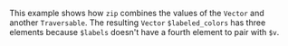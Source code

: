 This example shows how `zip` combines the values of the `Vector` and another `Traversable`. The resulting `Vector` `$labeled_colors` has three elements because `$labels` doesn't have a fourth element to pair with `$v`.
